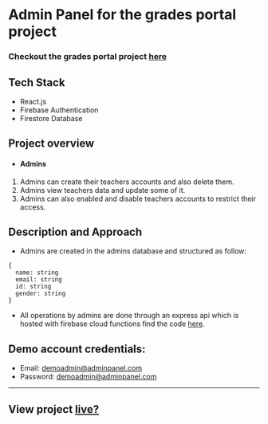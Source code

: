 # Admin Panel for the grades portal project

### Checkout the grades portal project [here](https://github.com/ZaidRasheed/grades-portal)

## Tech Stack
- React.js 
- Firebase Authentication
- Firestore Database

## Project overview

- #### Admins 
1. Admins can create their teachers accounts and also delete them.
2. Admins view teachers data and update some of it.
3. Admins can also enabled and disable teachers accounts to restrict their access. 
## Description and Approach 
- Admins are created in the admins database and structured as follow: 
```
{
  name: string
  email: string
  id: string
  gender: string
}
  ```
- All operations by admins are done through an express api which is hosted with firebase cloud functions find the code [here](https://github.com/ZaidRasheed/backend-admin-panel).

## Demo account credentials:
- Email: demoadmin@adminpanel.com
- Password: demoadmin@adminpanel.com
---
## View project [live?](https://zaidrasheed.github.io/admin-panel/)